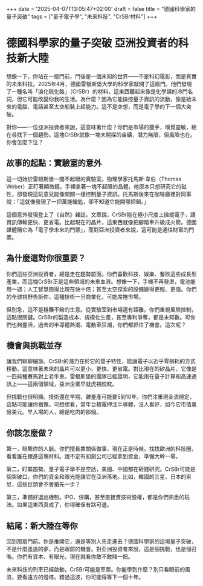 +++
date = '2025-04-07T13:05:47+02:00'
draft = false
title = "德國科學家的量子突破"
tags = ["量子電子學", "未來科技", "CrSBr材料"]
+++

# 德國科學家的量子突破 亞洲投資者的科技新大陸

想像一下，你站在一扇門前，門後是一個未知的世界——不是科幻電影，而是真實的未來科技。2025年4月，德國雷根斯堡大學的科學家敲開了這扇門。他們發現了一種名叫「溴化硫化鉻」（CrSBr）的材料，這東西聽起來像是化學課的冷門名詞，但它可能改變你我的生活。為什麼？因為它能操控量子資訊的流動，像是給未來的電腦、電話甚至太空船裝上超能力。這不是空想，而是電子學的下一個大突破。

對你——一位亞洲投資者來說，這意味著什麼？你們是市場的獵手，嗅覺靈敏，總在尋找下一個趨勢。這塊CrSBr就像一塊未開採的金礦，潛力無限，但風險也在。你會怎麼下注？

## 故事的起點：實驗室的意外

這一切始於雷根斯堡一間不起眼的實驗室。物理學家托馬斯·韋伯（Thomas Weber）正盯著顯微鏡，手裡拿著一塊不起眼的晶體。他原本只想研究它的磁性，卻發現這玩意兒能像開關一樣控制量子資訊。托馬斯後來在咖啡廳裡對同事說：「這就像發現了一把萬能鑰匙，卻不知道它能開哪把鎖。」

這個意外發現登上了《自然》雜誌。文章說，CrSBr能在極小尺度上操縱電子，讓資訊傳輸更快、更省電。比起現在的晶片，這東西就像把腳踏車升級成火箭。德國媒體稱它為「電子學未來的門票」，而對亞洲投資者來說，這可能是通往財富的門票。

## 為什麼這對你很重要？

你們這些亞洲投資者，總是走在趨勢前面。你們喜歡科技、娛樂、餐飲這些成長型產業，而這塊CrSBr正是這些領域的未來血液。想像一下，手機不再發燙，電池能用一週；人工智慧跑得比現在快十倍；甚至太空探索的設備變得更輕、更強。你們的全球視野告訴你，這種技術一旦商業化，可能席捲市場。

但別急，這不是穩賺不賠的生意。從實驗室到市場還有距離。你們重視風險控制，這點很關鍵。CrSBr的製造成本、規模化生產，甚至專利爭奪，都是未知數。可你們也夠靈活，過去的半導體熱潮、電動車狂潮，你們都抓住了機會。這次呢？

## 機會與挑戰並存

讓我們聊聊細節。CrSBr的潛力在於它的量子特性，能讓電子以近乎零損耗的方式移動。這意味著未來的晶片可以更小、更快、更省電。對比現在的矽晶片，它像是一匹純種賽馬對上老牛車。雷根斯堡的團隊已經證明，它能用在量子計算和高速通訊上——這兩個領域，亞洲企業早就虎視眈眈。

但挑戰也很明顯。技術還在早期，離量產可能要5到10年。你們注重現金流穩定，這點可能讓你猶豫。可想想看，當年台積電押注半導體，沒人看好，如今它市值萬億美元。早入場的人，總是吃肉的那個。

## 你該怎麼做？

第一，聯繫你的人脈。你們擅長靠關係做事，現在正是時候。找找歐洲的科技圈，看看誰在跟進這塊材料。說不定有初創公司已經拿到資金，準備大幹一場。

第二，盯緊趨勢。量子電子學不是空話，美國、中國都在砸錢研究。CrSBr可能是個突破口，你們的資金和眼光能讓它在亞洲落地。比如，韓國的三星、日本的索尼，這些巨頭會不會搶先一步？

第三，準備好退出機制。IPO、併購，甚至直接賣技術股權，都是你們熟悉的玩法。如果這東西真成了，你得確保有路可退。

## 結尾：新大陸在等你

回到那扇門前。你是推開它，還是等別人先走進去？德國科學家的這場量子突破，不是什麼遙遠的夢，而是眼前的機會。對亞洲投資者來說，這是個挑戰，也是個召喚。你們有資本、有眼光，現在就看你敢不敢賭一把。

未來科技的列車已經啟動，CrSBr可能是車票。你能學到什麼？別只看眼前的風浪，要看遠方的燈塔。錯過這波，你可能得等下一個十年。
